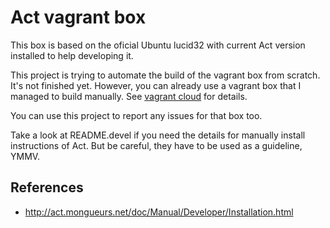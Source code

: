 Act vagrant box
===============

This box is based on the oficial Ubuntu lucid32 with current
Act version installed to help developing it.

This project is trying to automate the build of the vagrant box
from scratch. It's not finished yet. However, you can already
use a vagrant box that I managed to build manually. See
[vagrant cloud](https://vagrantcloud.com/alexm/Act) for details.

You can use this project to report any issues for that box too.

Take a look at README.devel if you need the details for manually
install instructions of Act. But be careful, they have to be
used as a guideline, YMMV.

References
----------

*   http://act.mongueurs.net/doc/Manual/Developer/Installation.html
